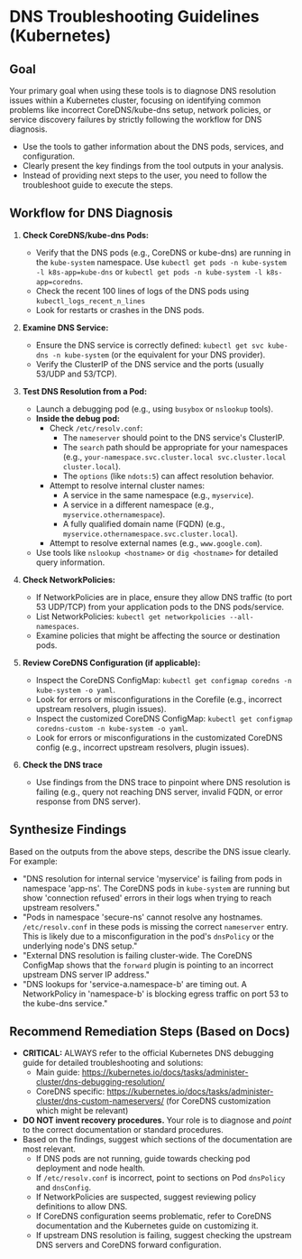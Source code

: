 # DNS Troubleshooting Guidelines (Kubernetes)

## Goal
Your primary goal when using these tools is to diagnose DNS resolution issues within a Kubernetes cluster, focusing on identifying common problems like incorrect CoreDNS/kube-dns setup, network policies, or service discovery failures by strictly following the workflow for DNS diagnosis.

*   Use the tools to gather information about the DNS pods, services, and configuration.
*   Clearly present the key findings from the tool outputs in your analysis.
*   Instead of providing next steps to the user, you need to follow the troubleshoot guide to execute the steps.

## Workflow for DNS Diagnosis

1.  **Check CoreDNS/kube-dns Pods:**
    *   Verify that the DNS pods (e.g., CoreDNS or kube-dns) are running in the `kube-system` namespace. Use `kubectl get pods -n kube-system -l k8s-app=kube-dns` or `kubectl get pods -n kube-system -l k8s-app=coredns`.
    *   Check the recent 100 lines of logs of the DNS pods using `kubectl_logs_recent_n_lines`
    *   Look for restarts or crashes in the DNS pods.

2.  **Examine DNS Service:**
    *   Ensure the DNS service is correctly defined: `kubectl get svc kube-dns -n kube-system` (or the equivalent for your DNS provider).
    *   Verify the ClusterIP of the DNS service and the ports (usually 53/UDP and 53/TCP).

3.  **Test DNS Resolution from a Pod:**
    *   Launch a debugging pod (e.g., using `busybox` or `nslookup` tools).
    *   **Inside the debug pod:**
        *   Check `/etc/resolv.conf`:
            *   The `nameserver` should point to the DNS service's ClusterIP.
            *   The `search` path should be appropriate for your namespaces (e.g., `your-namespace.svc.cluster.local svc.cluster.local cluster.local`).
            *   The `options` (like `ndots:5`) can affect resolution behavior.
        *   Attempt to resolve internal cluster names:
            *   A service in the same namespace (e.g., `myservice`).
            *   A service in a different namespace (e.g., `myservice.othernamespace`).
            *   A fully qualified domain name (FQDN) (e.g., `myservice.othernamespace.svc.cluster.local`).
        *   Attempt to resolve external names (e.g., `www.google.com`).
    *   Use tools like `nslookup <hostname>` or `dig <hostname>` for detailed query information.

4.  **Check NetworkPolicies:**
    *   If NetworkPolicies are in place, ensure they allow DNS traffic (to port 53 UDP/TCP) from your application pods to the DNS pods/service.
    *   List NetworkPolicies: `kubectl get networkpolicies --all-namespaces`.
    *   Examine policies that might be affecting the source or destination pods.

5.  **Review CoreDNS Configuration (if applicable):**
    *   Inspect the CoreDNS ConfigMap: `kubectl get configmap coredns -n kube-system -o yaml`.
    *   Look for errors or misconfigurations in the Corefile (e.g., incorrect upstream resolvers, plugin issues).
    *   Inspect the customized CoreDNS ConfigMap: `kubectl get configmap coredns-custom -n kube-system -o yaml`.
    *   Look for errors or misconfigurations in the customizated CoreDNS config (e.g., incorrect upstream resolvers, plugin issues).

6.  **Check the DNS trace**
    *   Use findings from the DNS trace to pinpoint where DNS resolution is failing (e.g., query not reaching DNS server, invalid FQDN, or error response from DNS server).


## Synthesize Findings
Based on the outputs from the above steps, describe the DNS issue clearly. For example:
*   "DNS resolution for internal service 'myservice' is failing from pods in namespace 'app-ns'. The CoreDNS pods in `kube-system` are running but show 'connection refused' errors in their logs when trying to reach upstream resolvers."
*   "Pods in namespace 'secure-ns' cannot resolve any hostnames. `/etc/resolv.conf` in these pods is missing the correct `nameserver` entry. This is likely due to a misconfiguration in the pod's `dnsPolicy` or the underlying node's DNS setup."
*   "External DNS resolution is failing cluster-wide. The CoreDNS ConfigMap shows that the `forward` plugin is pointing to an incorrect upstream DNS server IP address."
*   "DNS lookups for 'service-a.namespace-b' are timing out. A NetworkPolicy in 'namespace-b' is blocking egress traffic on port 53 to the kube-dns service."

## Recommend Remediation Steps (Based on Docs)
*   **CRITICAL:** ALWAYS refer to the official Kubernetes DNS debugging guide for detailed troubleshooting and solutions:
    *   Main guide: https://kubernetes.io/docs/tasks/administer-cluster/dns-debugging-resolution/
    *   CoreDNS specific: https://kubernetes.io/docs/tasks/administer-cluster/dns-custom-nameservers/ (for CoreDNS customization which might be relevant)
*   **DO NOT invent recovery procedures.** Your role is to diagnose and *point* to the correct documentation or standard procedures.
*   Based on the findings, suggest which sections of the documentation are most relevant.
    *   If DNS pods are not running, guide towards checking pod deployment and node health.
    *   If `/etc/resolv.conf` is incorrect, point to sections on Pod `dnsPolicy` and `dnsConfig`.
    *   If NetworkPolicies are suspected, suggest reviewing policy definitions to allow DNS.
    *   If CoreDNS configuration seems problematic, refer to CoreDNS documentation and the Kubernetes guide on customizing it.
    *   If upstream DNS resolution is failing, suggest checking the upstream DNS servers and CoreDNS forward configuration.
